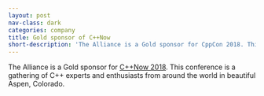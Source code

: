 ```yaml
---
layout: post
nav-class: dark
categories: company
title: Gold sponsor of C++Now
short-description: 'The Alliance is a Gold sponsor for CppCon 2018. This conference is the annual, week-long face-to-face gathering for the entire C++ community. The conference is organized by the C++ community for the community. Attendees enjoy inspirational talks and a friendly atmosphere designed to help individuals learn from each other, meet interesting people, and generally have a stimulating experience.'
---
```

The Alliance is a Gold sponsor for
<a href="http://cppnow.org/history/2018/">C++Now 2018</a>. This
conference is a gathering of C++ experts and enthusiasts from around
the world in beautiful Aspen, Colorado.
